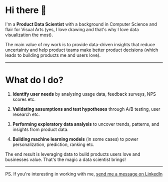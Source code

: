 # Hi there 👋

I'm a **Product Data Scientist** with a background in Computer Science and flair for Visual Arts (yes, I love drawing and that's why I love data visualization the most).

The main value of my work is to provide data-driven insights that reduce uncertainty and help product teams make better product decisions (which leads to building products me and users love).

--- --- --- --- --- --- --- --- --- --- --- 

# What do I do?

1. **Identify user needs** by analysing usage data, feedback surveys, NPS scores etc.

2. **Validating assumptions and test hypotheses** through A/B testing, user research etc.

3. **Performing exploratory data analysis** to uncover trends, patterns, and insights from product data.

4. **Building machine learning models** (in some cases) to power personalization, prediction, ranking etc.

The end result is leveraging data to build products users love and businesses value. That's the magic a data scientist brings!

---

PS. If you're interesting in working with me, [send me a message on LinkedIn](https://linkedin.com/in/mohamedyosef101)
